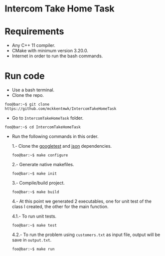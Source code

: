 # Intercom Take Home Task

# Requirements
- Any C++ 11 compiler.
- CMake with minimum version 3.20.0.
- Internet in order to run the bash commands.

# Run code
- Use a bash terminal.
- Clone the repo.
```console
foo@bar:~$ git clone https://github.com/mckkentmwk/IntercomTakeHomeTask
```
- Go to `IntercomTakeHomeTask` folder.

```console
foo@bar:~$ cd IntercomTakeHomeTask
```

- Run the following commands in this order.

    1.- Clone the [googletest](https://github.com/google/googletest) and [json](https://github.com/nlohmann/json) dependencies.
    ```console
    foo@bar:~$ make configure
    ```
    
    2.-  Generate native makefiles.
    ```console
    foo@bar:~$ make init
    ```
    
    3.-  Compile/build project.
    ```console
    foo@bar:~$ make build
    ```
    
    4.-  At this point we generated 2 executables, one for unit test of the class I created, the other for the main function.

    4.1.- To run unit tests.
    ```console
    foo@bar:~$ make test
    ```
        
    4.2.-    To run the problem using `customers.txt` as input file, output will be save in `output.txt`.
    
    ```console
    foo@bar:~$ make run
    ```
